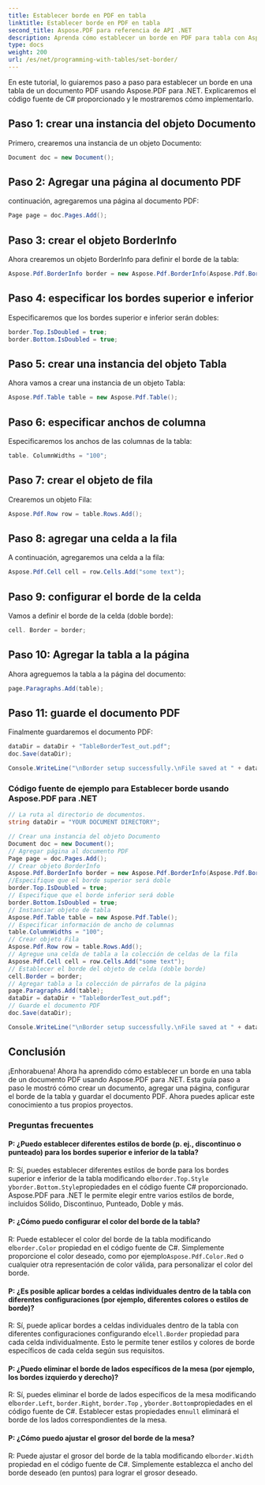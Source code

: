 ```yaml
---
title: Establecer borde en PDF en tabla
linktitle: Establecer borde en PDF en tabla
second_title: Aspose.PDF para referencia de API .NET
description: Aprenda cómo establecer un borde en PDF para tabla con Aspose.PDF para .NET.
type: docs
weight: 200
url: /es/net/programming-with-tables/set-border/
---
```

En este tutorial, lo guiaremos paso a paso para establecer un borde en una tabla de un documento PDF usando Aspose.PDF para .NET. Explicaremos el código fuente de C# proporcionado y le mostraremos cómo implementarlo.

## Paso 1: crear una instancia del objeto Documento
Primero, crearemos una instancia de un objeto Documento:

```csharp
Document doc = new Document();
```

## Paso 2: Agregar una página al documento PDF
continuación, agregaremos una página al documento PDF:

```csharp
Page page = doc.Pages.Add();
```

## Paso 3: crear el objeto BorderInfo
Ahora crearemos un objeto BorderInfo para definir el borde de la tabla:

```csharp
Aspose.Pdf.BorderInfo border = new Aspose.Pdf.BorderInfo(Aspose.Pdf.BorderSide.All);
```

## Paso 4: especificar los bordes superior e inferior
Especificaremos que los bordes superior e inferior serán dobles:

```csharp
border.Top.IsDoubled = true;
border.Bottom.IsDoubled = true;
```

## Paso 5: crear una instancia del objeto Tabla
Ahora vamos a crear una instancia de un objeto Tabla:

```csharp
Aspose.Pdf.Table table = new Aspose.Pdf.Table();
```

## Paso 6: especificar anchos de columna
Especificaremos los anchos de las columnas de la tabla:

```csharp
table. ColumnWidths = "100";
```

## Paso 7: crear el objeto de fila
Crearemos un objeto Fila:

```csharp
Aspose.Pdf.Row row = table.Rows.Add();
```

## Paso 8: agregar una celda a la fila
A continuación, agregaremos una celda a la fila:

```csharp
Aspose.Pdf.Cell cell = row.Cells.Add("some text");
```

## Paso 9: configurar el borde de la celda
Vamos a definir el borde de la celda (doble borde):

```csharp
cell. Border = border;
```

## Paso 10: Agregar la tabla a la página
Ahora agreguemos la tabla a la página del documento:

```csharp
page.Paragraphs.Add(table);
```

## Paso 11: guarde el documento PDF
Finalmente guardaremos el documento PDF:

```csharp
dataDir = dataDir + "TableBorderTest_out.pdf";
doc.Save(dataDir);

Console.WriteLine("\nBorder setup successfully.\nFile saved at " + dataDir);
```

### Código fuente de ejemplo para Establecer borde usando Aspose.PDF para .NET

```csharp
// La ruta al directorio de documentos.
string dataDir = "YOUR DOCUMENT DIRECTORY";

// Crear una instancia del objeto Documento
Document doc = new Document();
// Agregar página al documento PDF
Page page = doc.Pages.Add();
// Crear objeto BorderInfo
Aspose.Pdf.BorderInfo border = new Aspose.Pdf.BorderInfo(Aspose.Pdf.BorderSide.All);
//Especifique que el borde superior será doble
border.Top.IsDoubled = true;
// Especifique que el borde inferior será doble
border.Bottom.IsDoubled = true;
// Instanciar objeto de tabla
Aspose.Pdf.Table table = new Aspose.Pdf.Table();
// Especificar información de ancho de columnas
table.ColumnWidths = "100";
// Crear objeto Fila
Aspose.Pdf.Row row = table.Rows.Add();
// Agregue una celda de tabla a la colección de celdas de la fila
Aspose.Pdf.Cell cell = row.Cells.Add("some text");
// Establecer el borde del objeto de celda (doble borde)
cell.Border = border;
// Agregar tabla a la colección de párrafos de la página
page.Paragraphs.Add(table);
dataDir = dataDir + "TableBorderTest_out.pdf";
// Guarde el documento PDF
doc.Save(dataDir);

Console.WriteLine("\nBorder setup successfully.\nFile saved at " + dataDir);
```

## Conclusión
¡Enhorabuena! Ahora ha aprendido cómo establecer un borde en una tabla de un documento PDF usando Aspose.PDF para .NET. Esta guía paso a paso le mostró cómo crear un documento, agregar una página, configurar el borde de la tabla y guardar el documento PDF. Ahora puedes aplicar este conocimiento a tus propios proyectos.

### Preguntas frecuentes

#### P: ¿Puedo establecer diferentes estilos de borde (p. ej., discontinuo o punteado) para los bordes superior e inferior de la tabla?

 R: Sí, puedes establecer diferentes estilos de borde para los bordes superior e inferior de la tabla modificando el`border.Top.Style` y`border.Bottom.Style`propiedades en el código fuente C# proporcionado. Aspose.PDF para .NET le permite elegir entre varios estilos de borde, incluidos Sólido, Discontinuo, Punteado, Doble y más.

#### P: ¿Cómo puedo configurar el color del borde de la tabla?

 R: Puede establecer el color del borde de la tabla modificando el`border.Color` propiedad en el código fuente de C#. Simplemente proporcione el color deseado, como por ejemplo`Aspose.Pdf.Color.Red` o cualquier otra representación de color válida, para personalizar el color del borde.

#### P: ¿Es posible aplicar bordes a celdas individuales dentro de la tabla con diferentes configuraciones (por ejemplo, diferentes colores o estilos de borde)?

 R: Sí, puede aplicar bordes a celdas individuales dentro de la tabla con diferentes configuraciones configurando el`cell.Border` propiedad para cada celda individualmente. Esto le permite tener estilos y colores de borde específicos de cada celda según sus requisitos.

#### P: ¿Puedo eliminar el borde de lados específicos de la mesa (por ejemplo, los bordes izquierdo y derecho)?

 R: Sí, puedes eliminar el borde de lados específicos de la mesa modificando el`border.Left`, `border.Right`, `border.Top` , y`border.Bottom`propiedades en el código fuente de C#. Establecer estas propiedades en`null` eliminará el borde de los lados correspondientes de la mesa.

#### P: ¿Cómo puedo ajustar el grosor del borde de la mesa?

 R: Puede ajustar el grosor del borde de la tabla modificando el`border.Width` propiedad en el código fuente de C#. Simplemente establezca el ancho del borde deseado (en puntos) para lograr el grosor deseado.